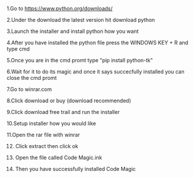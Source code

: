 1.Go to https://www.python.org/downloads/

2.Under the download the latest version hit download python

3.Launch the installer and install python how you want

4.After you have installed the python file press the WINDOWS KEY + R and type cmd

5.Once you are in the cmd promt type "pip install python-tk"

6.Wait for it to do its magic and once it says succecfully installed you can close the cmd promt

7.Go to winrar.com

8.Click download or buy (download recommended)

9.Click download free trail and run the installer

10.Setup installer how you would like

11.Open the rar file with winrar

12. Click extract then click ok

13. Open the file called Code Magic.ink

14. Then you have successfully installed Code Magic
